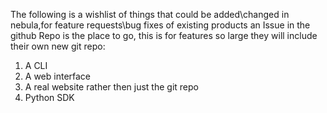 The following is a wishlist of things that could be added\changed in nebula,for feature requests\bug fixes of existing products an Issue in the github Repo is the place to go, this is for features so large they will include their own new git repo:

1. A CLI
2. A web interface
3. A real website rather then just the git repo
4. Python SDK
